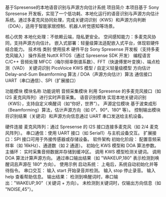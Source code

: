 基于Spresense的本地语音识别与声源方向估计系统
项目简介
本项目基于 Sony Spresense 开发板，实现了一个低功耗、本地化运行的语音识别与声源方向估计系统。通过多麦克风协同处理，完成关键词识别（KWS）和声源方向判断（DOA），适用于智能家居控制、机器人听觉感知等场景。

核心优势
本地化处理：不依赖云端，隐私更安全。
空间感知能力：多麦克风协同，支持声源方向估计。
嵌入式部署：轻量级算法适配嵌入式平台，体现软硬件结合能力。
技术栈
类别	使用技术
硬件平台	Sony Spresense 开发板（支持多麦克风输入）
操作系统	NuttX RTOS（通过 Spresense SDK 开发）
编程语言	C/C++
音频处理	MFCC（梅尔频率倒谱系数）、FFT（快速傅里叶变换）、端点检测（VAD）
关键词识别	PicoVoice KWS 模型 / 自定义轻量级模型
方向估计	Delay-and-Sum Beamforming 算法 / DOA（声源方向估计）算法
通信接口	UART（串口通信）、SPI（扩展接口）

功能模块
模块名称	功能说明
音频采集模块	利用 Spresense 的多麦克风接口（如 I2S 麦克风阵列）进行实时声音采集。
语音识别模块	实现本地关键词识别（KWS），支持自定义唤醒词（如“你好，世界”）。
声源定位模块	基于波束成形（Beamforming）算法，估计声源方向（如 0°、90°、180° 等）。
控制输出模块	将识别结果（关键词）和声源方向信息通过 UART 串口发送给主机设备。

硬件连接
麦克风阵列：通过 Spresense 的 I2S 接口连接多麦克风（如 2/4 麦克风阵列）。
串口通信：使用 UART 接口（如 Serial1）与主机设备交互。
扩展接口：SPI 接口可用于外接传感器或存储设备。
软件架构
初始化阶段：
配置音频采样率（如 16kHz）、通道数（如 2 通道）。
初始化 KWS 模型和 DOA 算法参数。
主循环：
实时采集音频数据并存储到缓冲区。
调用 KWS 模型检测关键词。
调用 DOA 算法计算声源方向。
通过串口输出结果（如 "WAKEUP,180" 表示检测到唤醒词且声源在 180° 方向）。
使用示例
启动系统：
上电后，系统自动初始化并等待指令。
串口交互：
输入 start 开始录音并检测。
输入 stop 停止录音。
输入 help 查看帮助信息。
输出结果：
检测到唤醒词时，串口输出："WAKEUP,90"（关键词 + 方向）。
未检测到关键词时，仅输出方向信息（如 "NOISE,45"）。
